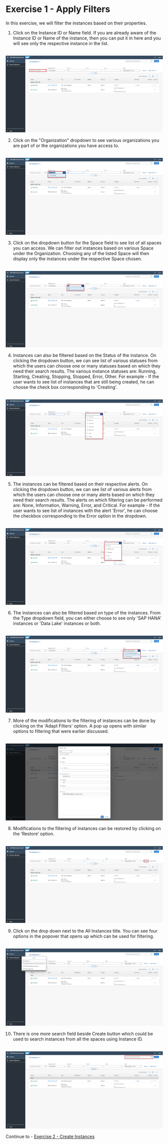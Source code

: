 # Exercise 1 - Apply Filters

In this exercise, we will filter the instances based on their properties.


1. Click on the Instance ID or Name field. If you are already aware of the Instance ID or Name of the instance, then you can put it in here and you will see only the respective instance in the list. 

<br>![](./images/1.png)

2. Click on the "Organization" dropdown to see various organizations you are part of or the organizations you have access to.

<br>![](./images/2.png)

3. Click on the dropdown button for the Space field to see list of all spaces you can access. We can filter out instances based on various Space under the Organization. Choosing any of the listed Space will then display only the instances under the respective Space chosen.

<br>![](./images/3.png)

4. Instances can also be filtered based on the Status of the instance. On clicking the dropdown button, we can see list of various statuses from which the users can choose one or many statuses based on which they need their search results. The various instance statuses are: Running, Starting, Creating, Stopping, Stopped, Error, Other.
For example - If the user wants to see list of instances that are still being created, he can choose the check box corresponding to 'Creating'. 

<br>![](./images/4.png)

5. The instances can be filtered based on their respective alerts. On clicking the dropdown button, we can see list of various alerts from which the users can choose one or many alerts based on which they need their search results. The alerts on which filtering can be performed are: None, Information, Warning, Error, and Critical.
For example - If the user wants to see list of instances with the alert 'Error', he can choose the checkbox corresponding to the Error option in the dropdown.

<br>![](./images/5.png)

6. The instances can also be filtered based on type of the instances. From the Type dropdown field, you can either choose to see only 'SAP HANA' instances or 'Data Lake' instances or both.

<br>![](./images/6.png)

7. More of the modifications to the filtering of instances can be done by clicking on the 'Adapt Filters' option. A pop up opens with similar options to filtering that were earlier discussed.

<br>![](./images/7.png)

8. Modifications to the filtering of instances can be restored by clicking on the ‘Restore’ option. 

<br>![](./images/8.png)

9. Click on the drop down next to the All Instances title. You can see four options in the popover that opens up which can be used for filtering.

<br>![](./images/9.png)

10. There is one more search field beside Create button which could be used to search instances from all the spaces using Instance ID.

<br>![](./images/10.png)

Continue to - [Exercise 2 - Create Instances](../ex2/README.md)


